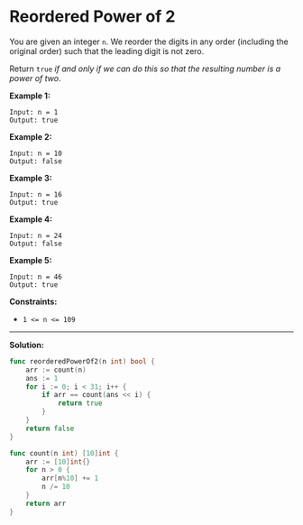 # Reordered Power of 2

You are given an integer  `n`. We reorder the digits in any order (including the original order) such that the leading digit is not zero.

Return  `true`  _if and only if we can do this so that the resulting number is a power of two_.

**Example 1:**

	Input: n = 1
	Output: true

**Example 2:**

	Input: n = 10
	Output: false

**Example 3:**

	Input: n = 16
	Output: true

**Example 4:**

	Input: n = 24
	Output: false

**Example 5:**

	Input: n = 46
	Output: true

**Constraints:**

-   `1 <= n <= 109`

----------

**Solution:**

```go
func reorderedPowerOf2(n int) bool {
    arr := count(n)
    ans := 1
    for i := 0; i < 31; i++ {
        if arr == count(ans << i) {
            return true
        }
    }
    return false
}

func count(n int) [10]int {
    arr := [10]int{}
    for n > 0 {
        arr[n%10] += 1
        n /= 10
    }
    return arr
}
```